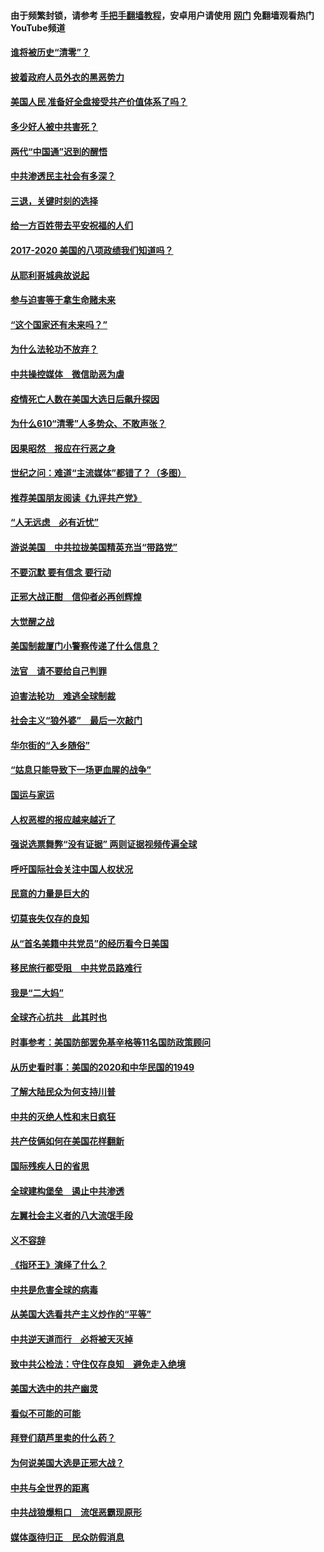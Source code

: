 #### 由于频繁封锁，请参考 [手把手翻墙教程](https://github.com/gfw-breaker/guides/wiki/)，安卓用户请使用 [网门](https://github.com/gfw-breaker/nogfw/blob/master/dl.md?t=01250700) 免翻墙观看热门YouTube频道 

#### [谁将被历史“清零”？](../pages/73/417485.md?t=01250700) 

#### [披着政府人员外衣的黑恶势力](../pages/73/417442.md?t=01250700) 

#### [美国人民 准备好全盘接受共产价值体系了吗？](../pages/73/417491.md?t=01250700) 

#### [多少好人被中共害死？](../pages/73/417144.md?t=01250700) 

#### [两代“中国通”迟到的醒悟](../pages/73/417064.md?t=01250700) 

#### [中共渗透民主社会有多深？](../pages/73/417063.md?t=01250700) 

#### [三退，关键时刻的选择](../pages/73/416969.md?t=01250700) 

#### [给一方百姓带去平安祝福的人们](../pages/73/416941.md?t=01250700) 

#### [2017-2020  美国的八项政绩我们知道吗？](../pages/73/416968.md?t=01250700) 

#### [从耶利哥城典故说起](../pages/73/416892.md?t=01250700) 

#### [参与迫害等于拿生命赌未来](../pages/73/416856.md?t=01250700) 

#### [“这个国家还有未来吗？”](../pages/73/416852.md?t=01250700) 

#### [为什么法轮功不放弃？](../pages/73/416864.md?t=01250700) 

#### [中共操控媒体　微信助恶为虐](../pages/73/416724.md?t=01250700) 

#### [疫情死亡人数在美国大选日后飙升探因](../pages/73/416606.md?t=01250700) 

#### [为什么610“清零”人多势众、不敢声张？](../pages/73/416632.md?t=01250700) 

#### [因果昭然　报应在行恶之身](../pages/73/416582.md?t=01250700) 

#### [世纪之问：难道“主流媒体”都错了？（多图）](../pages/73/416571.md?t=01250700) 

#### [推荐美国朋友阅读《九评共产党》](../pages/73/416510.md?t=01250700) 

#### [“人无远虑　必有近忧”](../pages/73/416513.md?t=01250700) 

#### [游说美国　中共拉拢美国精英充当“带路党”](../pages/73/416529.md?t=01250700) 

#### [不要沉默 要有信念 要行动](../pages/73/416457.md?t=01250700) 

#### [正邪大战正酣　信仰者必再创辉煌](../pages/73/416433.md?t=01250700) 

#### [大觉醒之战](../pages/73/416456.md?t=01250700) 

#### [美国制裁厦门小警察传递了什么信息？](../pages/73/416432.md?t=01250700) 

#### [法官　请不要给自己判罪](../pages/73/416379.md?t=01250700) 

#### [迫害法轮功　难逃全球制裁](../pages/73/416380.md?t=01250700) 

#### [社会主义“狼外婆”　最后一次敲门](../pages/73/416394.md?t=01250700) 

#### [华尔街的“入乡随俗”](../pages/73/416395.md?t=01250700) 

#### [“姑息只能导致下一场更血腥的战争”](../pages/73/416223.md?t=01250700) 

#### [国运与家运](../pages/73/416224.md?t=01250700) 

#### [人权恶棍的报应越来越近了](../pages/73/416276.md?t=01250700) 

#### [强说选票舞弊“没有证据” 两则证据视频传遍全球](../pages/73/416227.md?t=01250700) 

#### [呼吁国际社会关注中国人权状况](../pages/73/416135.md?t=01250700) 

#### [民意的力量是巨大的](../pages/73/416222.md?t=01250700) 

#### [切莫丧失仅存的良知](../pages/73/416134.md?t=01250700) 

#### [从“首名美籍中共党员”的经历看今日美国](../pages/73/416114.md?t=01250700) 

#### [移民旅行都受阻　中共党员路难行](../pages/73/416033.md?t=01250700) 

#### [我是“二大妈”](../pages/73/415529.md?t=01250700) 

#### [全球齐心抗共　此其时也](../pages/73/415989.md?t=01250700) 

#### [时事参考：美国防部罢免基辛格等11名国防政策顾问](../pages/73/415970.md?t=01250700) 

#### [从历史看时事：美国的2020和中华民国的1949](../pages/73/415949.md?t=01250700) 

#### [了解大陆民众为何支持川普](../pages/73/415950.md?t=01250700) 

#### [中共的灭绝人性和末日疯狂](../pages/73/415944.md?t=01250700) 

#### [共产伎俩如何在美国花样翻新](../pages/73/415908.md?t=01250700) 

#### [国际残疾人日的省思](../pages/73/415849.md?t=01250700) 

#### [全球建构堡垒　遏止中共渗透](../pages/73/415850.md?t=01250700) 

#### [左翼社会主义者的八大流氓手段](../pages/73/415802.md?t=01250700) 

#### [义不容辞](../pages/73/415807.md?t=01250700) 

#### [《指环王》演绎了什么？](../pages/73/415739.md?t=01250700) 

#### [中共是危害全球的病毒](../pages/73/415569.md?t=01250700) 

#### [从美国大选看共产主义炒作的“平等”](../pages/73/415654.md?t=01250700) 

#### [中共逆天道而行　必将被天灭掉](../pages/73/415626.md?t=01250700) 

#### [致中共公检法：守住仅存良知　避免走入绝境](../pages/73/415627.md?t=01250700) 

#### [美国大选中的共产幽灵](../pages/73/415618.md?t=01250700) 

#### [看似不可能的可能](../pages/73/415619.md?t=01250700) 

#### [拜登们葫芦里卖的什么药？](../pages/73/415531.md?t=01250700) 

#### [为何说美国大选是正邪大战？](../pages/73/415530.md?t=01250700) 

#### [中共与全世界的距离](../pages/73/415435.md?t=01250700) 

#### [中共战狼爆粗口　流氓恶霸现原形](../pages/73/415426.md?t=01250700) 

#### [媒体亟待归正　民众防假消息](../pages/73/415402.md?t=01250700) 

